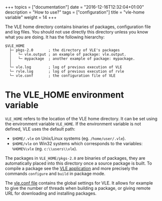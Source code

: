+++
topics = ["documentation"]
date = "2016-12-16T12:32:04+01:00"
description = "How to use?"
tags = ["configuration"]
title = "vle-home variable"
weight = 14
+++


The VLE home directory contains binaries of packages, configuration file and
log files. You should not use directly this directory unless you know what you
are doing. It has the following hierarchy:

    $VLE_HOME
      ├─ pkgs-2.0       ; the directory of VLE's packages
      │   └─ vle.output ; an example of package: vle.output.
      │   └─ mypackage  ; another example of package: mypackage.
      │
      └─ vle.log        ; log of previous execution of VLE
      └─ rvle.log       ; log of previous execution of rvle
      └─ vle.conf       ; the configuration file of VLE

# The VLE_HOME environment variable

`VLE_HOME` refers to the location of the VLE home directory. It can be set
using the environment variable `VLE_HOME`. If the environment variable is not
defined, VLE uses the default path:

* `$HOME/.vle` on Unix/Linux systems (eg. `/home/user/.vle`).
* `$HOME/vle` on Win32 systems which corresponds to the variables: `%HOME%\vle`
(eg. `c:\\users\\vle`).

The packages in `VLE_HOME/pkgs-2.0` are binaries of packages, they are
automatically placed into this directory once a source package is built. To
compile a package see the [VLE application](../vle-cli) and more precisely the
commands `configure` and `build` in package mode.

The [vle.conf file](../configuration-file) contains the global settings for
VLE. It allows for example to give the number of threads when building a
package, or giving remote URL for downloading and installing packages.
